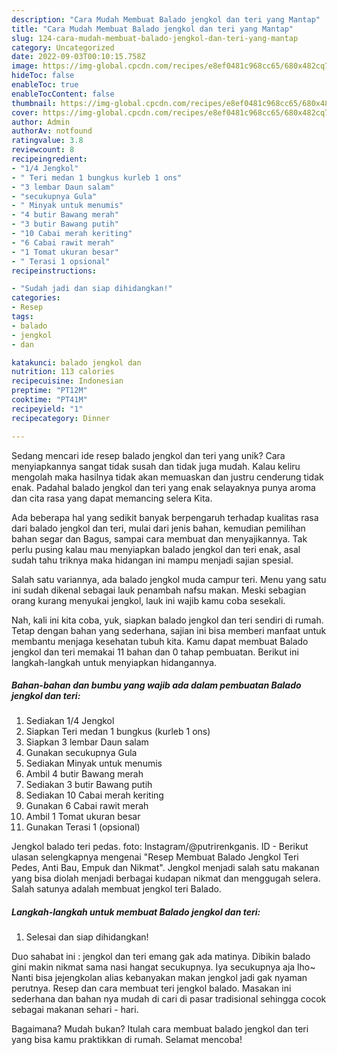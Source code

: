 ```yaml
---
description: "Cara Mudah Membuat Balado jengkol dan teri yang Mantap"
title: "Cara Mudah Membuat Balado jengkol dan teri yang Mantap"
slug: 124-cara-mudah-membuat-balado-jengkol-dan-teri-yang-mantap
category: Uncategorized
date: 2022-09-03T00:10:15.758Z
image: https://img-global.cpcdn.com/recipes/e8ef0481c968cc65/680x482cq70/balado-jengkol-dan-teri-foto-resep-utama.jpg
hideToc: false
enableToc: true
enableTocContent: false
thumbnail: https://img-global.cpcdn.com/recipes/e8ef0481c968cc65/680x482cq70/balado-jengkol-dan-teri-foto-resep-utama.jpg
cover: https://img-global.cpcdn.com/recipes/e8ef0481c968cc65/680x482cq70/balado-jengkol-dan-teri-foto-resep-utama.jpg
author: Admin
authorAv: notfound
ratingvalue: 3.8
reviewcount: 8
recipeingredient:
- "1/4 Jengkol"
- " Teri medan 1 bungkus kurleb 1 ons"
- "3 lembar Daun salam"
- "secukupnya Gula"
- " Minyak untuk menumis"
- "4 butir Bawang merah"
- "3 butir Bawang putih"
- "10 Cabai merah keriting"
- "6 Cabai rawit merah"
- "1 Tomat ukuran besar"
- " Terasi 1 opsional"
recipeinstructions:

- "Sudah jadi dan siap dihidangkan!"
categories:
- Resep
tags:
- balado
- jengkol
- dan

katakunci: balado jengkol dan 
nutrition: 113 calories
recipecuisine: Indonesian
preptime: "PT12M"
cooktime: "PT41M"
recipeyield: "1"
recipecategory: Dinner

---
```





Sedang mencari ide resep balado jengkol dan teri yang unik? Cara menyiapkannya sangat tidak susah dan tidak juga mudah. Kalau keliru mengolah maka hasilnya tidak akan memuaskan dan justru cenderung tidak enak. Padahal balado jengkol dan teri yang enak selayaknya punya aroma dan cita rasa yang dapat memancing selera Kita.





Ada beberapa hal yang sedikit banyak berpengaruh terhadap kualitas rasa dari balado jengkol dan teri, mulai dari jenis bahan, kemudian pemilihan bahan segar dan Bagus, sampai cara membuat dan menyajikannya. Tak perlu pusing kalau mau menyiapkan balado jengkol dan teri enak,      asal sudah tahu triknya maka hidangan ini mampu menjadi sajian spesial.














Salah satu variannya, ada balado jengkol muda campur teri. Menu yang satu ini sudah dikenal sebagai lauk penambah nafsu makan. Meski sebagian orang kurang menyukai jengkol, lauk ini wajib kamu coba sesekali.






Nah, kali ini kita coba, yuk, siapkan balado jengkol dan teri sendiri di rumah. Tetap dengan bahan yang sederhana, sajian ini bisa memberi manfaat untuk membantu menjaga kesehatan tubuh kita. Kamu dapat membuat Balado jengkol dan teri memakai 11 bahan dan 0 tahap pembuatan. Berikut ini langkah-langkah untuk menyiapkan hidangannya.

<!--inarticleads1-->

##### Bahan-bahan dan bumbu yang wajib ada dalam pembuatan Balado jengkol dan teri:

1. Sediakan 1/4 Jengkol
1. Siapkan  Teri medan 1 bungkus (kurleb 1 ons)
1. Siapkan 3 lembar Daun salam
1. Gunakan secukupnya Gula
1. Sediakan  Minyak untuk menumis
1. Ambil 4 butir Bawang merah
1. Sediakan 3 butir Bawang putih
1. Sediakan 10 Cabai merah keriting
1. Gunakan 6 Cabai rawit merah
1. Ambil 1 Tomat ukuran besar
1. Gunakan  Terasi 1 (opsional)


Jengkol balado teri pedas. foto: Instagram/@putrirenkganis. ID - Berikut ulasan selengkapnya mengenai &#34;Resep Membuat Balado Jengkol Teri Pedes, Anti Bau, Empuk dan Nikmat&#34;. Jengkol menjadi salah satu makanan yang bisa diolah menjadi berbagai kudapan nikmat dan menggugah selera. Salah satunya adalah membuat jengkol teri Balado. 

<!--inarticleads2-->

##### Langkah-langkah untuk membuat Balado jengkol dan teri:


1. Selesai dan siap dihidangkan!

Duo sahabat ini : jengkol dan teri emang gak ada matinya. Dibikin balado gini makin nikmat sama nasi hangat secukupnya. Iya secukupnya aja lho~ Nanti bisa jejengkolan alias kebanyakan makan jengkol jadi gak nyaman perutnya. Resep dan cara membuat teri jengkol balado. Masakan ini sederhana dan bahan nya mudah di cari di pasar tradisional sehingga cocok sebagai makanan sehari - hari. 

Bagaimana? Mudah bukan? Itulah cara membuat balado jengkol dan teri yang bisa kamu praktikkan di rumah. Selamat mencoba!
